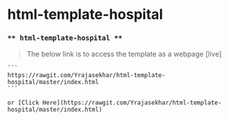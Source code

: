 # html-template-hospital
### `** html-template-hospital **`
 > The below link is to access the template as a webpage [live]

	```
	https://rawgit.com/Yrajasekhar/html-template-hospital/master/index.html
	```

	or [Click Here](https://rawgit.com/Yrajasekhar/html-template-hospital/master/index.html)